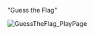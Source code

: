 "Guess the Flag" 

![GuessTheFlag_PlayPage](https://user-images.githubusercontent.com/59843421/170342535-9860b6bb-b645-4650-9173-ee66404eab71.PNG)
